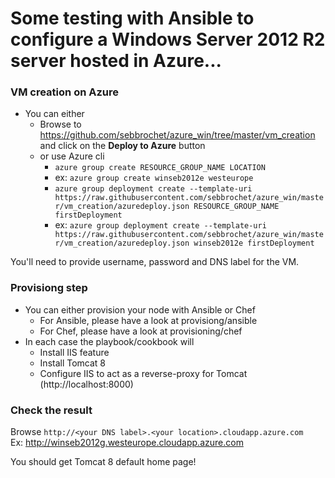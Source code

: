 # Some testing with Ansible to configure a Windows Server 2012 R2 server hosted in Azure...

### VM creation on Azure
* You can either
  * Browse to https://github.com/sebbrochet/azure_win/tree/master/vm_creation and click on the **Deploy to Azure** button
  * or use Azure cli
    * `azure group create RESOURCE_GROUP_NAME LOCATION`
    * ex: `azure group create winseb2012e westeurope`
    * `azure group deployment create --template-uri https://raw.githubusercontent.com/sebbrochet/azure_win/master/vm_creation/azuredeploy.json RESOURCE_GROUP_NAME firstDeployment`
    * ex: `azure group deployment create --template-uri https://raw.githubusercontent.com/sebbrochet/azure_win/master/vm_creation/azuredeploy.json winseb2012e firstDeployment`

You'll need to provide username, password and DNS label for the VM.   

### Provisiong step
* You can either provision your node with Ansible or Chef
  * For Ansible, please have a look at provisiong/ansible
  * For Chef, please have a look at provisioning/chef
* In each case the playbook/cookbook will
  * Install IIS feature
  * Install Tomcat 8
  * Configure IIS to act as a reverse-proxy for Tomcat (http://localhost:8000)

### Check the result
Browse `http://<your DNS label>.<your location>.cloudapp.azure.com`   
Ex: http://winseb2012g.westeurope.cloudapp.azure.com   

You should get Tomcat 8 default home page!   

